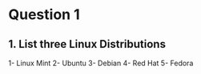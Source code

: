 # Question 1

## 1. List three Linux Distributions

  1- Linux Mint
  2- Ubuntu
  3- Debian
  4- Red Hat
  5- Fedora
